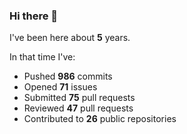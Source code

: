### Hi there 👋

I've been here about **5** years.

In that time I've:

- Pushed **986** commits
- Opened **71** issues
- Submitted **75** pull requests
- Reviewed **47** pull requests
- Contributed to **26** public repositories

<!-- ![My scrobbles](https://lastfm-recently-played.vercel.app/api?user=dotdub) -->
